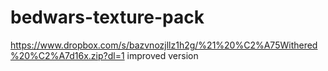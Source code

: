 # bedwars-texture-pack

https://www.dropbox.com/s/bazvnozjllz1h2g/%21%20%C2%A75Withered%20%C2%A7d16x.zip?dl=1 improved version
